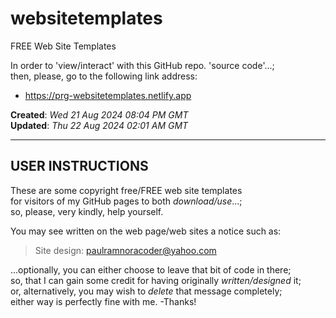 # websitetemplates  
FREE Web Site Templates  

In order to 'view/interact' with this GitHub repo. 'source code'...;  
then, please, go to the following link address:  
  
- https://prg-websitetemplates.netlify.app  

**Created**: *Wed 21 Aug 2024 08:04 PM GMT*  
**Updated**: *Thu 22 Aug 2024 02:01 AM GMT*  

----

## USER INSTRUCTIONS

These are some copyright free/FREE web site templates   
for visitors of my GitHub pages to both *download/use*...;     
so, please, very kindly, help yourself.  

You may see written on the web page/web sites a notice such as:    

> Site design: paulramnoracoder@yahoo.com  

...optionally, you can either choose to leave that bit of code in there;      
so, that I can gain some credit for having originally *written/designed* it;      
or, alternatively, you may wish to *delete* that message completely;    
either way is perfectly fine with me. -Thanks!  


